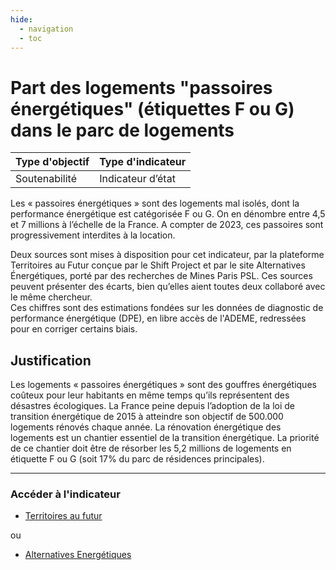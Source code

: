 ```yaml
---
hide:
  - navigation
  - toc
---
```

# Part des logements "passoires énergétiques" (étiquettes F ou G) dans le parc de logements 

|Type d'objectif|Type d'indicateur|
|--|--|
|Soutenabilité|Indicateur d’état|
Les  «  passoires  énergétiques  »  sont  des  logements  mal  isolés,  dont  la  performance énergétique est catégorisée F ou G. On en dénombre entre 4,5 et 7 millions à l’échelle de  la  France.  A  compter  de  2023,  ces  passoires  sont progressivement interdites à la location. 
 
Deux sources sont mises à disposition pour cet indicateur, par la plateforme Territoires au Futur conçue par le Shift Project et par le site Alternatives Énergétiques, porté par des  recherches  de  Mines  Paris  PSL.  Ces  sources  peuvent  présenter  des  écarts,  bien qu’elles aient toutes deux collaboré avec le même chercheur.  
Ces  chiffres  sont  des  estimations  fondées  sur  les  données  de  diagnostic  de performance  énergétique  (DPE),  en  libre  accès  de  l'ADEME,  redressées  pour  en corriger certains biais.  

## Justification

Les  logements  « passoires  énergétiques »  sont  des  gouffres  énergétiques  coûteux pour leur habitants en même temps qu’ils représentent des désastres écologiques. La France peine depuis l’adoption de la loi de transition énergétique de 2015 à atteindre son objectif de 500.000 logements rénovés chaque année. La rénovation énergétique des logements est un chantier essentiel de la transition énergétique. La priorité de ce chantier  doit être de résorber les 5,2 millions de logements en étiquette F ou G (soit 17% du parc de résidences principales).  

---

### Accéder à l'indicateur

- [Territoires au futur](https://territoiresaufutur.org/carte?indicator=passoires_thermiques&scale=epci)

ou

- [Alternatives Energétiques](https://www.energy-alternatives.eu/2022/03/16/DPE-open-data.html)